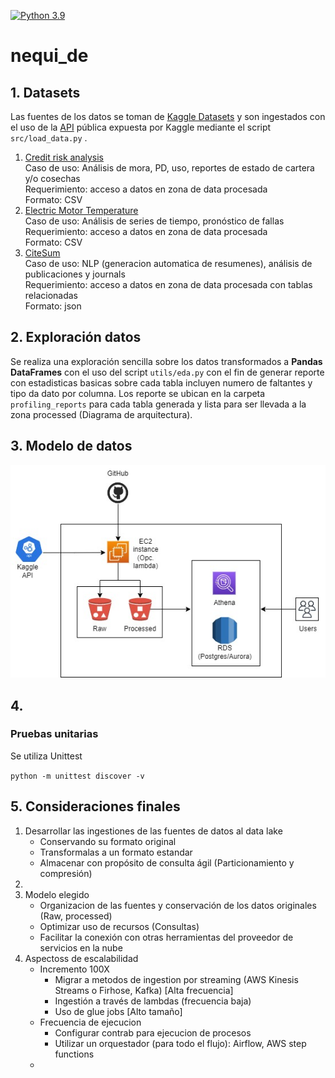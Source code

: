 [![Python 3.9](https://img.shields.io/badge/python-3.9-blue.svg)](https://www.python.org/downloads/release/python-390/)

# nequi_de
## 1. Datasets
Las fuentes de los datos se toman de [Kaggle Datasets](https://www.kaggle.com/datasets "Kaggle Datasets") y son ingestados con el uso de la [API](https://www.kaggle.com/docs/api "Kaggle API") pública expuesta por Kaggle mediante el script `src/load_data.py` .
1. [Credit risk analysis](https://www.kaggle.com/datasets/ranadeep/credit-risk-dataset "CreditRisk")  
   Caso de uso: Análisis de mora, PD, uso, reportes de estado de cartera y/o cosechas  
   Requerimiento: acceso a datos en zona de data procesada  
   Formato: CSV
2. [Electric Motor Temperature](https://www.kaggle.com/datasets/wkirgsn/electric-motor-temperature "ElectrinMotorTemperature")  
   Caso de uso: Análisis de series de tiempo, pronóstico de fallas  
   Requerimiento: acceso a datos en zona de data procesada  
   Formato: CSV
3. [CiteSum](https://www.kaggle.com/datasets/nbroad/cite-sum "CiteSum")  
   Caso de uso: NLP (generacion automatica de resumenes), análisis de publicaciones y journals  
   Requerimiento: acceso a datos en zona de data procesada con tablas relacionadas  
   Formato: json

## 2. Exploración datos

Se realiza una exploración sencilla sobre los datos transformados a **Pandas DataFrames** con el uso del script `utils/eda.py` con el fin de generar reporte con estadisticas basicas sobre cada tabla incluyen numero de faltantes y tipo da dato por columna. Los reporte se ubican en la carpeta `profiling_reports` para cada tabla generada y lista para ser llevada a la zona processed (Diagrama de arquitectura).

## 3. Modelo de datos

![Alt text](img/diagram_01.jpg "Architecre Overview")

## 4. 


### Pruebas unitarias

Se utiliza Unittest

`python -m unittest discover -v`


## 5. Consideraciones finales

1. Desarrollar las ingestiones de las fuentes de datos al data lake  
   * Conservando su formato original
   * Transformalas a un formato estandar
   * Almacenar con propósito de consulta ágil (Particionamiento y compresión)
2. 
3. Modelo elegido
   * Organizacion de las fuentes y conservación de los datos originales (Raw, processed)
   * Optimizar uso de recursos (Consultas)
   * Facilitar la conexión con otras herramientas del proveedor de servicios en la nube
4. Aspectoss de escalabilidad
   * Incremento 100X
      * Migrar a metodos de ingestion por streaming (AWS Kinesis Streams o Firhose, Kafka) [Alta frecuencia]
      * Ingestión a través de lambdas (frecuencia baja)
      * Uso de glue jobs [Alto tamaño]
   * Frecuencia de ejecucion
      * Configurar contrab para ejecucion de procesos
      * Utilizar un orquestador (para todo el flujo): Airflow, AWS step functions
   *
   



